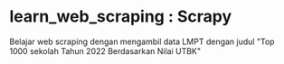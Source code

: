 # learn_web_scraping : Scrapy
Belajar web scraping dengan mengambil data LMPT dengan judul "Top 1000 sekolah Tahun 2022 Berdasarkan Nilai UTBK"
